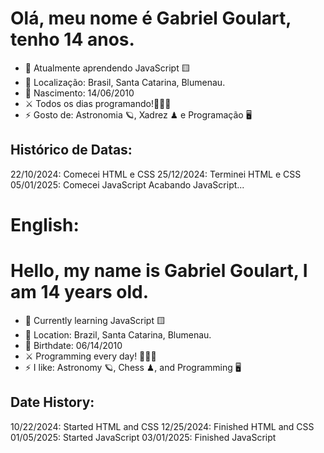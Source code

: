 # Olá, meu nome é Gabriel Goulart, tenho 14 anos.

- 🌱 Atualmente aprendendo JavaScript 🟨
- 📌 Localização: Brasil, Santa Catarina, Blumenau.
- 🎂 Nascimento: 14/06/2010
- ⚔ Todos os dias programando!👨🏻‍💻
- ⚡ Gosto de: Astronomia 🪐, Xadrez ♟ e Programação 🖥

## Histórico de Datas:
22/10/2024: Comecei HTML e CSS
25/12/2024: Terminei HTML e CSS
05/01/2025: Comecei JavaScript
Acabando JavaScript...

# English:

# Hello, my name is Gabriel Goulart, I am 14 years old.

- 🌱 Currently learning JavaScript 🟨
- 📌 Location: Brazil, Santa Catarina, Blumenau.
- 🎂 Birthdate: 06/14/2010
- ⚔ Programming every day! 👨🏻‍💻
- ⚡ I like: Astronomy 🪐, Chess ♟, and Programming 🖥

## Date History:
10/22/2024: Started HTML and CSS 
12/25/2024: Finished HTML and CSS
01/05/2025: Started JavaScript
03/01/2025: Finished JavaScript
